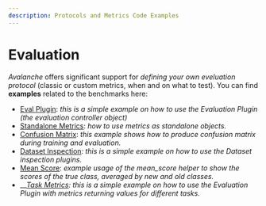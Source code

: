 ```yaml
---
description: Protocols and Metrics Code Examples
---
```


# Evaluation

_Avalanche_ offers significant support for _defining your own eveluation protocol_ (classic or custom metrics, when and on what to test). You can find **examples** related to the benchmarks here:&#x20;

* [Eval Plugin](../../../examples/eval\_plugin.py): _this is a simple example on how to use the Evaluation Plugin (the evaluation controller object)_
* [Standalone Metrics](../../../examples/standalone\_metric.py): _how to use metrics as standalone objects._&#x20;
* [Confusion Matrix](../../../examples/confusion\_matrix.py): _this example shows how to produce confusion matrix during training and evaluation._
* [Dataset Inspection](../../../examples/dataset\_inspection.py)_: this is a simple example on how to use the Dataset inspection plugins._
* [Mean Score](../../../examples/mean\_scores.py): _example usage of the mean\_score helper to show the scores of the true class, averaged by new and old classes._
* __[_Task Metrics_](../../../examples/task\_metrics.py)_: this is a simple example on how to use the Evaluation Plugin with metrics returning values for different tasks._
